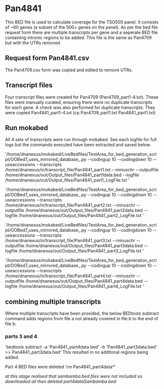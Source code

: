 # Pan4841
This BED file is used to calculate coverage for the TSO500 panel.
It consists of ~60 genes (a subset of the 500+ genes on the panel).
As per the bed file request form there are multiple transcripts per gene and a seperate BED file containing intronic regions to be added.
This file is the same as Pan4709 but with the UTRs removed

## Request form Pan4841.csv
The Pan4709.csv form was copied and edited to remove UTRs.

## Transcript files
Four transcript files were created for Pan4709 (Pan4709_part1-4.txt). These files were manually curated, ensuring there were no duplicate transcripts for each gene. A check was also performed for duplicate transcripts. They were copied Pan4841_part1-4.txt (cp Pan4709_part1.txt Pan4841_part1.txt)

## Run mokabed
All 4 sets of transcripts were run through mokabed. See each logfile for full logs but the commands executed have been extracted and saved below.

'/home/dnanexus/mokabed/LiveBedfiles/TestArea_for_bed_generation_script/OOBed7_uses_mirrored_database_.py --codingup 10 --codingdown 10 --useaccessions --transcripts /home/dnanexus/in/transcript_file/Pan4841_part1.txt --minuschr --outputfile /home/dnanexus/out/Output_files/Pan4841_part1data.bed --logfile /home/dnanexus/out/Output_files/Pan4841_part1_LogFile.txt '

'/home/dnanexus/mokabed/LiveBedfiles/TestArea_for_bed_generation_script/OOBed7_uses_mirrored_database_.py --codingup 10 --codingdown 10 --useaccessions --transcripts /home/dnanexus/in/transcript_file/Pan4841_part2.txt --minuschr --outputfile /home/dnanexus/out/Output_files/Pan4841_part2data.bed --logfile /home/dnanexus/out/Output_files/Pan4841_part2_LogFile.txt '

'/home/dnanexus/mokabed/LiveBedfiles/TestArea_for_bed_generation_script/OOBed7_uses_mirrored_database_.py --codingup 10 --codingdown 10 --useaccessions --transcripts /home/dnanexus/in/transcript_file/Pan4841_part3.txt --minuschr --outputfile /home/dnanexus/out/Output_files/Pan4841_part3data.bed --logfile /home/dnanexus/out/Output_files/Pan4841_part3_LogFile.txt '

'/home/dnanexus/mokabed/LiveBedfiles/TestArea_for_bed_generation_script/OOBed7_uses_mirrored_database_.py --codingup 10 --codingdown 10 --useaccessions --transcripts /home/dnanexus/in/transcript_file/Pan4841_part4.txt --minuschr --outputfile /home/dnanexus/out/Output_files/Pan4841_part4data.bed --logfile /home/dnanexus/out/Output_files/Pan4841_part4_LogFile.txt '

## combining multiple transcripts
Where multiple transcripts have been provided, the below BEDtools subtract command adds regions from file a not already covered in file b to the end of file b:

### parts 3 and 4
'bedtools subtract -a 'Pan4841_part4data.bed' -b 'Pan4841_part3data.bed' >> Pan4841_part3data.bed'
This resulted in no additonal regions being added.

Part 4 BED files were deleted
'rm Pan4841_part4data*'

*at this stage realised that sambamba.bed files were not included so downloaded all then deleted part4dataSambamba.bed*
